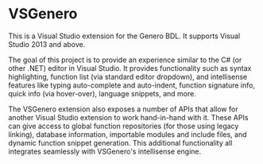 VSGenero
========

This is a Visual Studio extension for the Genero BDL. It supports Visual Studio 2013 and above.

The goal of this project is to provide an experience similar to the C# (or other .NET) editor in Visual Studio. It provides functionality such as syntax highlighting, function list (via standard editor dropdown), and intellisense features like typing auto-complete and auto-indent, function signature info, quick info (via hover-over), language snippets, and more. 

The VSGenero extension also exposes a number of APIs that allow for another Visual Studio extension to work hand-in-hand with it. These APIs can give access to global function repositories (for those using legacy linking), database information, importable modules and include files, and dynamic function snippet generation. This additional functionality all integrates seamlessly with VSGenero's intellisense engine.
